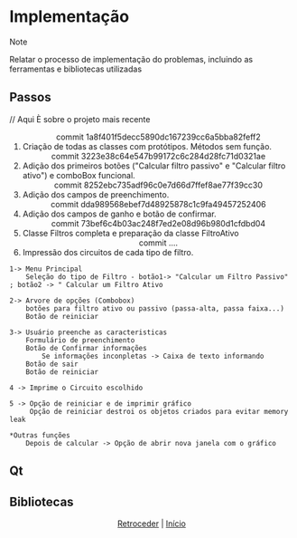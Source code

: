 # Implementação

>[!NOTE] 
>Relatar o processo de implementação do problemas, incluindo as ferramentas e
>bibliotecas utilizadas

## Passos
// Aqui È sobre o projeto mais recente
<ol>
	<div align="center">commit 1a8f401f5decc5890dc167239cc6a5bba82feff2</div>
	<li>	Criação de todas as classes com protótipos. Métodos sem função.</li>
	<div align="center">commit 3223e38c64e547b99172c6c284d28fc71d0321ae</div>
	<li>	Adição dos primeiros botões ("Calcular filtro passivo" e "Calcular filtro ativo") e comboBox funcional.</li>
	<div align="center">commit 8252ebc735adf96c0e7d66d7ffef8ae77f39cc30</div>
	<li>	Adição dos campos de preenchimento.</li>
	<div align="center">commit  dda989568ebef7d48925878c1c9fa49457252406</div>
	<li>	Adição dos campos de ganho e botão de confirmar.</li>
	<div align="center">commit  73bef6c4b03ac248f7ed2e08d96b980d1cfdbd04</div>
	<li>	Classe Filtros completa e preparação da classe FiltroAtivo </li>
	<div align="center">commit  ....</div>
	<li>	Impressão dos circuitos de cada tipo de filtro. </li>
	
	
</ol>



	1-> Menu Principal
		Seleção do tipo de Filtro - botão1-> "Calcular um Filtro Passivo" ; botão2 -> " Calcular um Filtro Ativo
		
	2-> Arvore de opções (Combobox)
		botões para filtro ativo ou passivo (passa-alta, passa faixa...)
		Botão de reiniciar
	
	3-> Usuário preenche as caracteristicas
		Formulário de preenchimento
		Botão de Confirmar informações
			Se informações inconpletas -> Caixa de texto informando
		Botão de sair
		Botão de reiniciar
	
	4 -> Imprime o Circuito escolhido
	
	5 -> Opção de reiniciar e de imprimir gráfico
		 Opção de reiniciar destroi os objetos criados para evitar memory leak
	
	*Outras funções
		Depois de calcular -> Opção de abrir nova janela com o gráfico

## Qt

## Bibliotecas

<div align="center">

[Retroceder](projeto.md) | [Início](analise.md)

</div>